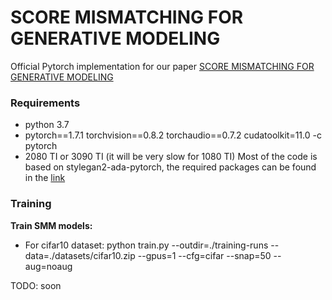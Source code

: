 # SCORE MISMATCHING FOR GENERATIVE MODELING

Official Pytorch implementation for our paper [SCORE MISMATCHING FOR GENERATIVE MODELING](https://arxiv.org/abs/2309.11043) 


### Requirements
- python 3.7
- pytorch==1.7.1 torchvision==0.8.2 torchaudio==0.7.2 cudatoolkit=11.0 -c pytorch
- 2080 TI or 3090 TI (it will be very slow for 1080 TI)
Most of the code is based on stylegan2-ada-pytorch, the required packages can be found in the [link](https://github.com/NVlabs/stylegan2-ada-pytorch)
### Training

**Train SMM models:**
  - For cifar10 dataset: python train.py --outdir=./training-runs --data=./datasets/cifar10.zip --gpus=1 --cfg=cifar --snap=50 --aug=noaug
  
TODO: soon

